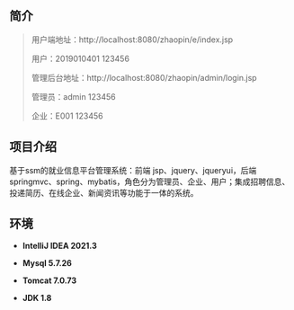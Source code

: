 ## 简介

> 
> 用户端地址：http://localhost:8080/zhaopin/e/index.jsp
> 
> 用户：2019010401 123456
> 
> 管理后台地址：http://localhost:8080/zhaopin/admin/login.jsp
> 
> 管理员：admin 123456
> 
> 企业：E001 123456
>

## 项目介绍
基于ssm的就业信息平台管理系统：前端 jsp、jquery、jqueryui，后端 springmvc、spring、mybatis，角色分为管理员、企业、用户；集成招聘信息、投递简历、在线企业、新闻资讯等功能于一体的系统。


## 环境

- <b>IntelliJ IDEA 2021.3</b>

- <b>Mysql 5.7.26</b>

- <b>Tomcat 7.0.73</b>

- <b>JDK 1.8</b>

